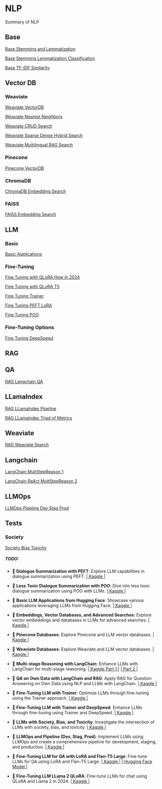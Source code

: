 # NLP
Summary of NLP

## Base
[Base Stemming and Lemmatization](https://github.com/YanSte/NLP-Stemming-and-Lemmatization)

[Base Stemming Lemmatization Classification](https://github.com/YanSte/NLP-Stemming-Lemmatization-Classification)

[Base TF-IDF Similarity](https://github.com/YanSte/NLP-TF-IDF-Similarity)

## Vector DB

### Weaviate 

[Weaviate VectorDB](https://github.com/YanSte/NLP-LLM-VectorDB-Weaviate)

[Weaviate Nearest Neighbors](https://github.com/YanSte/NLP-HNSW-Weaviate-Nearest-Neighbors)

[Weaviate CRUD Search](https://github.com/YanSte/NLP-Weaviate-Vector-CRUD-Search)

[Weaviate Sparse Dense Hybrid Search](https://github.com/YanSte/NLP-Weaviate-Sparse-Dense-Hybrid-Search)

[Weaviate Multilingual RAG Search](https://github.com/YanSte/NLP-Weaviate-Multilingual-RAG-Search)

### Pinecone

[Pinecone VectorDB](https://github.com/YanSte/NLP-LLM-VectorDB-Pinecone)

### ChromaDB

[ChromaDB Embedding Search](https://github.com/YanSte/NLP-LLM-Vector-Embeddings-DB-Search)

### FAISS

[FAISS Embedding Search](https://github.com/YanSte/NLP-LLM-Vector-Embeddings-DB-Search)

## LLM

### Basic

[Basic Applications](https://github.com/YanSte/NLP-LLM-Basic-Applications)

### Fine-Tuning

[Fine Tuning with QLoRA How in 2024](https://github.com/YanSte/NLP-LLM-Fine-tuning-Llame-2-QLoRA-2024)

[Fine Tuning with QLoRA T5](https://github.com/YanSte/NLP-LLM-Fine-tuning-QA-LoRA-T5)

[Fine Tuning Trainer](https://github.com/YanSte/NLP-LLM-Fine-Tuning-Trainer)

[Fine Tuning PEFT LoRA](https://github.com/YanSte/NLP-PEFT-LoRA-DialogSum-Dialogue-Summarize)

[Fine Tuning POO](https://github.com/YanSte/NLP-PPO-DialogSum-Less-Toxic-Summarize)

### Fine-Tuning Options

[Fine Tuning DeepSpeed](https://github.com/YanSte/NLP-LLM-Fine-tuning-DeepSpeed)

## RAG

## QA

[RAG Langchain QA](https://www.kaggle.com/code/yannicksteph/nlp-llm-langchain-rag-qa-data)

## LLamaIndex

[RAG LLamaIndex Pipeline](https://github.com/YanSte/NLP-LLamaIndex-Advanced-RAG-Pipeline)

[RAG LLamaIndex Triad of Metrics](https://github.com/YanSte/NLP-RAG-LLamaIndex-Triad-of-Metrics/)

## Weaviate

[RAG Weaviate Search](https://github.com/YanSte/NLP-Weaviate-Multilingual-RAG-Search)

## Langchain

[LangChain MultStepReason 1](https://github.com/YanSte/NLP-LLM-LangChain-Multi-Step-Reasoning-Part-1)

[LangChain ReAct MultStepReason 2](https://github.com/YanSte/NLP-LLM-LangChain-ReAct-MultStepReason-2)
 
## LLMOps

[LLMOps Pipeline Dev Stag Prod](https://github.com/YanSte/NLP-LLM-LLMOps-Pipeline-Dev-Stag-Prod)

## Tests

### Society
[Society Bias Toxicity](https://github.com/YanSte/NLP-LLM-Society-Bias-Toxicity)




##### TODO:

* 💬 **Dialogue Summarization with PEFT**: Explore LLM capabilities in dialogue summarization using PEFT. [| Kaggle |](https://www.kaggle.com/code/yannicksteph/lnp-perf-dialogsum-dialogue-summarize/)

* 💬 **Less Toxic Dialogue Summarization with POO**: Dive into less toxic dialogue summarization using POO with LLMs. [| Kaggle |](https://www.kaggle.com/code/yannicksteph/nlp-ppo-dialogsum-less-toxic-summarize/)

* 💬 **Basic LLM Applications from Hugging Face**: Showcase various applications leveraging LLMs from Hugging Face. [| Kaggle |](https://www.kaggle.com/yannicksteph/nlp-llm-basic-applications)

* 💬 **Embeddings, Vector Databases, and Advanced Searches**: Explore vector embeddings and databases in LLMs for advanced searches. [| Kaggle |](https://www.kaggle.com/code/yannicksteph/nlp-llm-vector-embeddings-db-search/)

* 💬 **Pinecone Databases**: Explore Pinecone and LLM vector databases. [| Kaggle |](https://www.kaggle.com/code/yannicksteph/nlp-llm-vectordb-pinecone)

* 💬 **Weaviate Databases**: Explore Weaviate and LLM vector databases. [| Kaggle |](https://www.kaggle.com/code/yannicksteph/nlp-llm-vectordb-weaviate)

* 💬 **Multi-stage Reasoning with LangChain**: Enhance LLMs with LangChain for multi-stage reasoning. [| Kaggle Part 1 |](https://www.kaggle.com/code/yannicksteph/nlp-llm-langchain-multi-step-reasoning-1) [| Part 2 |](https://www.kaggle.com/code/yannicksteph/nlp-llm-langchain-multi-step-reasoning-2)

* 💬 **QA on Own Data with LangChain and RAG**: Apply RAG for Question Answering on Own Data using NLP and LLMs with LangChain. [| Kaggle |](https://www.kaggle.com/code/yannicksteph/nlp-llm-langchain-rag-qa-data/)

* 💬 **Fine-Tuning LLM with Trainer**: Optimize LLMs through fine-tuning using the Trainer approach. [| Kaggle |](https://www.kaggle.com/code/yannicksteph/nlp-llm-fine-tuning-trainer)

* 💬 **Fine-Tuning LLM with Trainer and DeepSpeed**: Enhance LLMs through fine-tuning using Trainer and DeepSpeed. [| Kaggle |](https://www.kaggle.com/code/yannicksteph/nlp-llm-fine-tuning-trainer-deepspeed/)

* 💬 **LLMs with Society, Bias, and Toxicity**: Investigate the intersection of LLMs with society, bias, and toxicity. [| Kaggle |](https://www.kaggle.com/code/yannicksteph/nlp-llm-society-bias-toxicity/notebook)

* 💬 **LLMOps and Pipeline (Dev, Stag, Prod)**: Implement LLMs using LLMOps and create a comprehensive pipeline for development, staging, and production. [| Kaggle |](https://github.com/YanSte/NLP-LLM-LLMOps-Pipeline-Dev-Stag-Prod/)
* 💬 **Fine-Tuning LLM for QA with LoRA and Flan-T5 Large**: Fine-tune LLMs for QA using LoRA and Flan-T5 Large. [| Kaggle |](https://www.kaggle.com/code/yannicksteph/nlp-llm-fine-tuning-qa-lora-t5) [| Hugging Face Model |](https://huggingface.co/YanSte/t5_large_fine_tuning_question_answering_hc3_chatgpt_prompts)

* 💬 **Fine-Tuning LLM LLama 2 QLoRA**: Fine-tune LLMs for chat using QLoRA and Llama 2 in 2024. [| Kaggle |](https://www.kaggle.com/yannicksteph/nlp-llm-fine-tuning-llama-2-qlora/)

